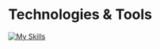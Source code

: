# Technologies & Tools
[![My Skills](https://skillicons.dev/icons?i=js,docker,python,cpp,flask,git,pytorch,tensorflow,kubernetes,mongodb&theme=light)](https://skillicons.dev)
